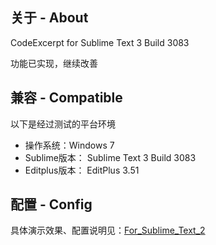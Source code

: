 ## 关于 - About

CodeExcerpt for Sublime Text 3 Build 3083

功能已实现，继续改善

## 兼容 - Compatible 

以下是经过测试的平台环境

* 操作系统：Windows 7
* Sublime版本： Sublime Text 3 Build 3083
* Editplus版本： EditPlus 3.51

## 配置 - Config

具体演示效果、配置说明见：[For_Sublime_Text_2](https://github.com/icefate/Sublime-CodeExcerpt/tree/master/For_Sublime_Text_2)




